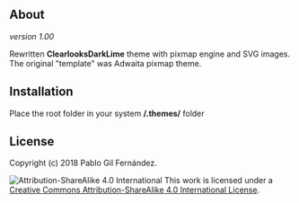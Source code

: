About
-------
_version 1.00_

Rewritten __ClearlooksDarkLime__ theme with pixmap engine and SVG images. The original "template" was Adwaita pixmap theme.


Installation
------
Place the root folder in your system __/.themes/__ folder

License
------
Copyright (c) 2018 Pablo Gil Fernández.

![Attribution-ShareAlike 4.0 International](http://i.creativecommons.org/l/by-sa/3.0/88x31.png)
This work is licensed under a [Creative Commons Attribution-ShareAlike 4.0 International License](http://creativecommons.org/licenses/by-sa/4.0/).
